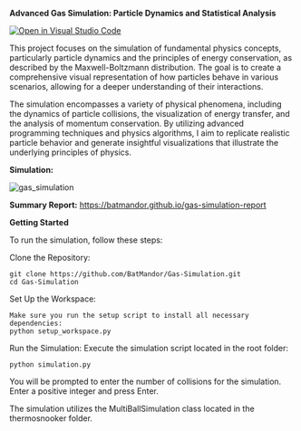**Advanced Gas Simulation: Particle Dynamics and Statistical Analysis**

[![Open in Visual Studio Code](https://classroom.github.com/assets/open-in-vscode-718a45dd9cf7e7f842a935f5ebbe5719a5e09af4491e668f4dbf3b35d5cca122.svg)](https://classroom.github.com/online_ide?assignment_repo_id=15116515&assignment_repo_type=AssignmentRepo)

This project focuses on the simulation of fundamental physics concepts, particularly particle dynamics and the principles of energy conservation, as described by the Maxwell-Boltzmann distribution. The goal is to create a comprehensive visual representation of how particles behave in various scenarios, allowing for a deeper understanding of their interactions.

The simulation encompasses a variety of physical phenomena, including the dynamics of particle collisions, the visualization of energy transfer, and the analysis of momentum conservation. By utilizing advanced programming techniques and physics algorithms, I aim to replicate realistic particle behavior and generate insightful visualizations that illustrate the underlying principles of physics.


**Simulation:**

![gas_simulation](https://github.com/user-attachments/assets/15e608c1-b399-45a3-bba5-cb82cb79f9d3)


**Summary Report:**
https://batmandor.github.io/gas-simulation-report


**Getting Started**

To run the simulation, follow these steps:

Clone the Repository:

    git clone https://github.com/BatMandor/Gas-Simulation.git
    cd Gas-Simulation

Set Up the Workspace:

    Make sure you run the setup script to install all necessary dependencies:
    python setup_workspace.py

Run the Simulation:
    Execute the simulation script located in the root folder:
    
    python simulation.py
    
You will be prompted to enter the number of collisions for the simulation. Enter a positive integer and press Enter.


The simulation utilizes the MultiBallSimulation class located in the thermosnooker folder. 
